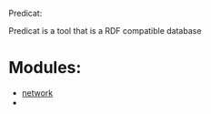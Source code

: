 Predicat:

Predicat is a tool that is a RDF compatible database

# Modules:
- [network](network)
- 
